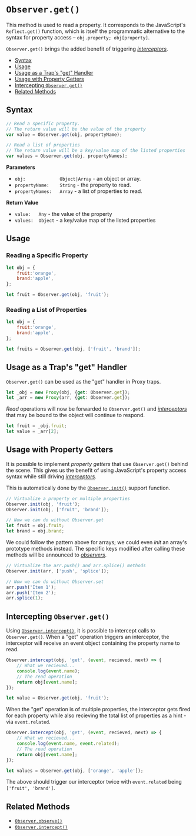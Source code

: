 # `Observer.get()`

This method is used to read a property. It corresponds to the JavaScript's `Reflect.get()` function, which is itself the programmatic alternative to the syntax for property access – `obj.property; obj[property]`.

`Observer.get()` brings the added benefit of triggering [*interceptors*](../intercept).

+ [Syntax](#syntax)
+ [Usage](#usage)
+ [Usage as a Trap's "get" Handler](#usage-as-a-traps-get-handler)
+ [Usage with Property Getters](#usage-with-property-getters)
+ [Intercepting `Observer.get()`](#Intercepting-observer.get)
+ [Related Methods](#related-methods)

## Syntax

```js
// Read a specific property.
// The return value will be the value of the property
var value = Observer.get(obj, propertyName);

// Read a list of properties
// The return value will be a key/value map of the listed properties
var values = Observer.get(obj, propertyNames);
```

**Parameters**

+ `obj:             Object|Array` - an object or array.
+ `propertyName:    String` - the property to read.
+ `propertyNames:   Array` - a list of properties to read.

**Return Value**

+ `value:   Any` - the value of the property
+ `values:  Object` - a key/value map of the listed properties

## Usage

### Reading a Specific Property

```js
let obj = {
    fruit:'orange',
    brand:'apple',
};

let fruit = Observer.get(obj, 'fruit');
```

### Reading a List of Properties

```js
let obj = {
    fruit:'orange',
    brand:'apple',
};

let fruits = Observer.get(obj, ['fruit', 'brand']);
```

## Usage as a Trap's "get" Handler

`Observer.get()` can be used as the "get" handler in Proxy traps.

```js
let _obj = new Proxy(obj, {get: Observer.get});
let _arr = new Proxy(arr, {get: Observer.get});
```

*Read* operations will now be forwarded to `Observer.get()` and [*interceptors*](../intercept) that may be bound to the object will continue to respond.

```js
let fruit = _obj.fruit;
let value = _arr[2];
```

## Usage with Property Getters

It is possible to implement *property getters* that use `Observer.get()` behind the scene. This gives us the benefit of using JavaScript's property access syntax while still driving [*interceptors*](../intercept).

This is automatically done by the [`Observer.init()`](../init) support function.

```js
// Virtualize a property or multiple properties
Observer.init(obj, 'fruit');
Observer.init(obj, ['fruit', 'brand']);

// Now we can do without Observer.get
let fruit = obj.fruit;
let brand = obj.brand;
```

We could follow the pattern above for arrays; we could even *init* an array's prototype methods instead. The specific keys modified after calling these methods will be announced to [*observers*](../observe).

```js
// Virtualize the arr.push() and arr.splice() methods
Observer.init(arr, ['push', 'splice']);

// Now we can do without Observer.set
arr.push('Item 1');
arr.push('Item 2');
arr.splice(1);
```

## Intercepting `Observer.get()`

Using [`Observer.intercept()`](../intercept), it is possible to intercept calls to `Observer.get()`. When a "get" operation triggers an interceptor, the interceptor will receive an event object containing the property name to read.

```js
Observer.intercept(obj, 'get', (event, recieved, next) => {
    // What we recieved...
    console.log(event.name);
    // The read operation
    return obj[event.name];
});

let value = Observer.get(obj, 'fruit');
```

When the "get" operation is of multiple properties, the interceptor gets fired for each property while also recieving the total list of properties as a hint - via `event.related`.

```js
Observer.intercept(obj, 'get', (event, recieved, next) => {
    // What we recieved...
    console.log(event.name, event.related);
    // The read operation
    return obj[event.name];
});

let values = Observer.get(obj, ['orange', 'apple']);
```

The above should trigger our interceptor twice with `event.related` being `['fruit', 'brand']`.

## Related Methods

+ [`Observer.observe()`](../observe)
+ [`Observer.intercept()`](../intercept)
